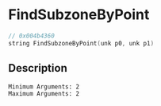 # FindSubzoneByPoint
```c
// 0x004b4360
string FindSubzoneByPoint(unk p0, unk p1)
```
## Description
```
Minimum Arguments: 2
Maximum Arguments: 2
```
